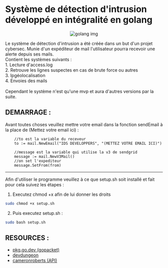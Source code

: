 # Système de détection d'intrusion développé en intégralité en golang

<p align="center">
    <img src="https://miro.medium.com/v2/resize:fit:1400/1*Ifpd_HtDiK9u6h68SZgNuA.png" title="golang img">
</p>
Le système de détection d'intrusion a été créée dans un but d'un projet cybersec. 
Munie d'un expéditeur de mail l'utilisateur pourra       recevoir une alerte depuis ses mails. 
<br/>
Contient les systèmes suivants : <br/>
1. Lecture d'access.log <br>
2. Retrouve les lignes suspectes en cas de brute force ou autres<br>
3. Ipgéolocalisation<br>
4. Envoies des mails <br>

<br/>
Cependant le système n'est qu'une mvp et aura d'autres versions par la suite.
<br/>

## DEMARRAGE :

Avant toutes choses veuillez mettre votre email dans la fonction sendEmail à la place de (Mettez votre email ici) :

```golang
	//to est la variable du receveur
	to := mail.NewEmail("IDS DEVELOPPERS", "(METTEZ VOTRE EMAIL ICI)")

	//message est la variable qui utilise la v3 de sendgrid
	message := mail.NewV3Mail()
	//on set l'expediteur
	message.SetFrom(from)
```
--------------------------------------------------------------------------------

Afin d'utiliser le programme veuillez à ce que setup.sh soit installé et fait pour cela suivez les étapes :

1. Executez chmod +x afin de lui donner les droits
```bash
sudo chmod +x setup.sh
```
2. Puis executez setup.sh :
```bash
sudo bash setup.sh
```

## RESOURCES :

- [pkg.go.dev (gopacket)](https://pkg.go.dev/github.com/google/gopacket)
- [devdungeon](https://www.devdungeon.com/content/packet-capture-injection-and-analysis-gopacket)
- [cameronroberts (API)](https://cameronroberts.dev/posts/consuming-restapi-golang/)
